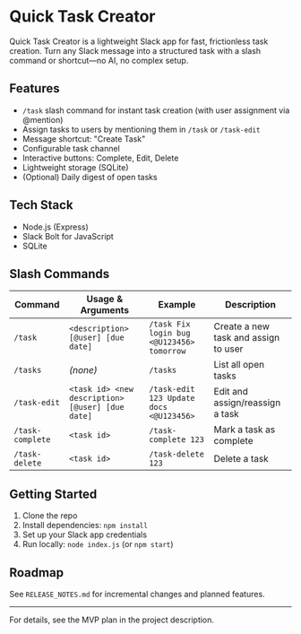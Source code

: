 # Quick Task Creator

Quick Task Creator is a lightweight Slack app for fast, frictionless task creation. Turn any Slack message into a structured task with a slash command or shortcut—no AI, no complex setup.


## Features

- `/task` slash command for instant task creation (with user assignment via @mention)
- Assign tasks to users by mentioning them in `/task` or `/task-edit`
- Message shortcut: "Create Task"
- Configurable task channel
- Interactive buttons: Complete, Edit, Delete
- Lightweight storage (SQLite)
- (Optional) Daily digest of open tasks

## Tech Stack

- Node.js (Express)
- Slack Bolt for JavaScript
- SQLite

## Slash Commands

| Command          | Usage & Arguments                                | Example                                | Description             |
| ---------------- | ------------------------------------------------ | -------------------------------------- | ----------------------- |
| `/task`          | `<description> [@user] [due date]`               | `/task Fix login bug <@U123456> tomorrow` | Create a new task and assign to user |
| `/tasks`         | _(none)_                                         | `/tasks`                               | List all open tasks     |
| `/task-edit`     | `<task id> <new description> [@user] [due date]` | `/task-edit 123 Update docs <@U123456>`   | Edit and assign/reassign a task |
| `/task-complete` | `<task id>`                                      | `/task-complete 123`                   | Mark a task as complete |
| `/task-delete`   | `<task id>`                                      | `/task-delete 123`                     | Delete a task           |

## Getting Started

1. Clone the repo
2. Install dependencies: `npm install`
3. Set up your Slack app credentials
4. Run locally: `node index.js` (or `npm start`)

## Roadmap

See `RELEASE_NOTES.md` for incremental changes and planned features.

---

For details, see the MVP plan in the project description.
